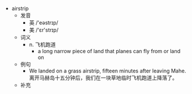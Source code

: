 - airstrip
  - 发音
    - 英 /'eəstrɪp/
    - 美 /'ɛr'strɪp/
  - 词义
    - n. 飞机跑道
      - a long narrow piece of land that planes can fly from or land on
  - 例句
    - We landed on a grass airstrip, fifteen minutes after leaving Mahe. 离开马赫岛十五分钟后，我们在一块草地临时飞机跑道上降落了。
  - 补充